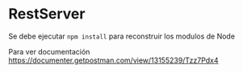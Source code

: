 # RestServer

Se debe ejecutar `npm install` para reconstruir los modulos de Node

Para ver documentación https://documenter.getpostman.com/view/13155239/Tzz7Pdx4
